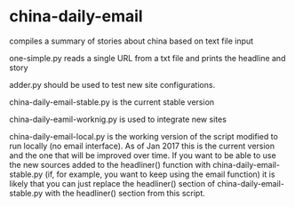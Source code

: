 # china-daily-email
compiles a summary of stories about china based on text file input

one-simple.py reads a single URL from a txt file and prints the headline and story

adder.py should be used to test new site configurations.

china-daily-email-stable.py is the current stable version

china-daily-eamil-worknig.py is used to integrate new sites

china-daily-email-local.py is the working version of the script modified to run locally (no email interface).  As of Jan 2017 this is the current version and the one that will be improved over time.  If you want to be able to use the new sources added to the headliner() function with china-daily-email-stable.py (if, for example, you want to keep using the email function) it is likely that you can just replace the headliner() section of china-daily-email-stable.py with the headliner() section from this script.
